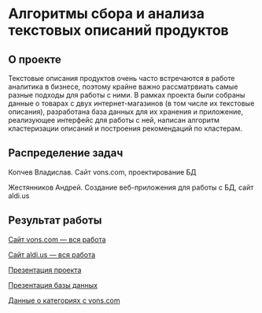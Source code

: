 # Алгоритмы сбора и анализа текстовых описаний продуктов

## О проекте

Текстовые описания продуктов очень часто встречаются в работе аналитика в бизнесе, поэтому крайне важно рассматрвиать самые разные подходы для работы с ними. В рамках проекта были собраны данные о товарах с двух интернет-магазинов (в том числе их текстовые описания), разработана база данных для их хранения и приложение, реализующее интерфейс для работы с ней, написан алгоритм кластеризации описаний и построения рекомендаций по кластерам. 

## Распределение задач

Копчев Владислав. Сайт vons.com, проектирование БД

Жестянников Андрей. Создание веб-приложения для работы с БД, сайт aldi.us

## Результат работы

[Сайт vons.com — вся работа](https://github.com/aefrt/database-theory/blob/aefrt-patch-2/scrapping_experiments.ipynb)

[Сайт aldi.us — вся работа](https://github.com/aefrt/database-theory/blob/aefrt-patch-2/kr3course.ipynb)

[Презентация проекта](https://github.com/aefrt/database-theory/blob/aefrt-patch-2/КР%20преза%202.pdf)

[Презентация базы данных](https://github.com/aefrt/database-theory/blob/aefrt-patch-2/Преза.pdf)

[Данные о категориях с vons.com](https://github.com/aefrt/database-theory/blob/aefrt-patch-2/categories.csv)
